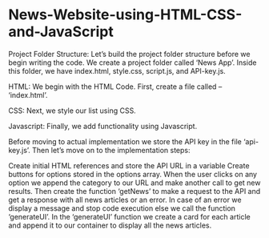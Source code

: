 # News-Website-using-HTML-CSS-and-JavaScript

Project Folder Structure:
Let’s build the project folder structure before we begin writing the code. We create a project folder called ‘News App’. Inside this folder, we have index.html, style.css, script.js, and API-key.js.

HTML:
We begin with the HTML Code. First, create a file called – ‘index.html’.

CSS:
Next, we style our list using CSS. 

Javascript:
Finally, we add functionality using Javascript. 

Before moving to actual implementation we store the API key in the file ‘api-key.js’. Then let’s move on to the implementation steps:

Create initial HTML references and store the API URL in a variable
Create buttons for options stored in the options array. When the user clicks on any option we append the category to our URL and make another call to get new results.
Then create the function ‘getNews’ to make a request to the API and get a response with all news articles or an error. In case of an error we display a message and stop code execution else we call the function ‘generateUI’.
In the ‘generateUI’ function we create a card for each article and append it to our container to display all the news articles.
